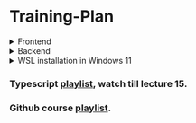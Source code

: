 # Training-Plan

<details>
  <summary>Frontend</summary>

  | Task | Sources | ETA |
| ---| ---| --- |
| ReactJS | Watch till lecture 15 ➝ [Playlist](https://youtube.com/playlist?list=PLRAV69dS1uWQos1M1xP6LWN6C-lZvpkmq&si=BCgTkLXgu1CW9SKC)<br> | 7 days |
| NextJS | What is NextJS ➝ [Video](https://youtu.be/PiN5Op_Lnmw?si=8OBowcro3ShmehgD)<br>Server Components VS Client Components ➝ [Video](https://youtu.be/bugO1tmSDpM?si=z-AXpq9FWV0N7xYV)<br>Installation and examples ➝ [Doc](https://nextjs.org/docs/getting-started/installation)<br>Folder structure, don't read the `pages` Routing Conventions ➝ [Doc](https://nextjs.org/docs/getting-started/project-structure)<br>Routing fundamentals ➝ [Doc](https://nextjs.org/docs/app/building-your-application/routing)<br> | 5-6 Days |


</details>

<details>
  <summary>Backend</summary>

| Task | Sources | ETA |
| ---| ---| --- |
| NodeJS | What is NodeJS ➝ [Video](https://youtu.be/ohIAiuHMKMI?si=twjQmObGRLw0wBPK)<br>Installation<br>Windows ➝ [Doc](https://nodejs.org/en/download/prebuilt-installer)<br>Linux/Mac ➝ [Doc](https://nodejs.org/en/download/package-manager)<br>Hello World ➝ [Video](https://youtu.be/XhCs5cTYW_8?si=s4HcJ7xdyLwjfhV5)<br>Modules ➝ [Video](https://youtu.be/FSRo41TaHFU?si=k9dzKKF-DDr3iIGT)<br>How nodejs works(optional) ➝ [Video](https://youtu.be/y0aTs56DJWk?si=4-LLKwGFfqmvB0fz)<br> | 1-2 Days |
| Web Server | Building a web server using nodejs ➝ [Video](https://youtu.be/apuAWXMT-9c?si=eOoMgSjQBUL-ur5j) watch till 16:00<br>Building an express server ➝ [Video](https://youtu.be/J50hZTKXEyE?si=Eq_P-ZWWSiyZCeJp)<br>Database designing(optional) ➝ [Video](https://youtu.be/M85uM6gV-vI?si=ly4-NT61Vwtf3XMl)<br>Backend project structure(important) ➝ [Video](https://youtu.be/eDHl26DWrk4?si=aYGiPj6iXflMPkUu)<br> | 2 Days |
| MongoDB | Installation ➝ [Doc](https://www.mongodb.com/docs/manual/administration/install-community/)<br> | NA |
| ExpressJS Course | Follow this [playlist](https://youtube.com/playlist?list=PLu71SKxNbfoBGh_8p_NS-ZAh6v7HhYqHW&si=0Vl4-qVHrek60i-N)<br>NOTE:<br>Start from 5th video.<br>6th is optional(depends on you).<br>11th video is optional.<br>Watch till 18th video.<br> | 7 Days |

</details>

<details>
  <summary>WSL installation in Windows 11</summary>
  
  What is WSL -> [Link](https://learn.microsoft.com/en-us/windows/wsl/about)
  ### Installation steps
  1. Open CMD or Powershell with administrator and run the following commands:
     ```bash
     wsl --install
     ```

  2. Preferred distribution is Ubuntu, so to install Ubuntu in WSL, run:
     ```bash
     wsl --install -d Ubuntu
     ```
     
  3. If you prefer some other distribution, you can run the following command and select your desired distribution:
     ```bash
     wsl --list --online
     ```

  4. Restart your PC after the above steps. Ubuntu or your selected Linux distribution will be installed.
  5. You can run it by running this in your terminal:
     ```bash
     wsl -d Ubuntu
     ```
     OR
     ```bash
     wsl -d <Distribution Name>
     ```
     To list all the distributions installed, you can run:
     ```bash
     wsl -l -v
     ```
  6. Then it will ask for a basic setup like your username and password.
  7. Before installing anything, update and upgrade your Linux by running,
     ```bash
     sudo apt update
     ```
     Then run,
     ```bash
     sudo apt upgrade
     ```
     NOTE: It will ask for your password, just type it and press enter.

  8. In future, when you need to increase the RAM and swap space of your WSL, you have to create a file in the location, `C:\Users\<UserName>\.wslconfig`. Make sure this file name should be only `.wslconfig`, but not `.wslconfig.txt`. Contents of the file would be:
     ```
     [wsl2]
     memory=4GB
     swap=8GB
     ```
     NOTE: You can't increase your memory more than the available memory in your system.
  
</details>


### Typescript [playlist](https://youtube.com/playlist?list=PLRAV69dS1uWRPSfKzwZsIm-Axxq-LxqhW&si=YEZ5jDc1pdjp7OUS), watch till lecture 15.

### Github course [playlist](https://youtube.com/playlist?list=PLRAV69dS1uWT4v4iK1h6qejyhGObFH9_o&si=A0W0AaGE0rTOWCYD).
